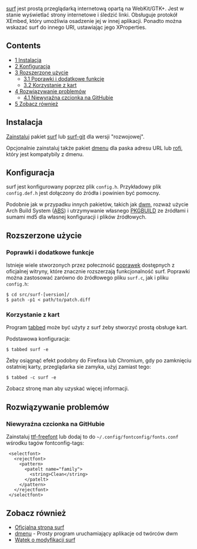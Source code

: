 [surf](http://surf.suckless.org/) jest prostą przeglądarką internetową opartą na WebKit/GTK+. Jest w stanie wyświetlać strony internetowe i śledzić linki. Obsługuje protokół XEmbed, który umożliwia osadzenie jej w innej aplikacji. Ponadto można wskazać surf do innego URI, ustawiając jego XProperties.

## Contents

*   [1 Instalacja](#Instalacja)
*   [2 Konfiguracja](#Konfiguracja)
*   [3 Rozszerzone użycie](#Rozszerzone_u.C5.BCycie)
    *   [3.1 Poprawki i dodatkowe funkcje](#Poprawki_i_dodatkowe_funkcje)
    *   [3.2 Korzystanie z kart](#Korzystanie_z_kart)
*   [4 Rozwiązywanie problemów](#Rozwi.C4.85zywanie_problem.C3.B3w)
    *   [4.1 Niewyraźna czcionka na GitHubie](#Niewyra.C5.BAna_czcionka_na_GitHubie)
*   [5 Zobacz również](#Zobacz_r.C3.B3wnie.C5.BC)

## Instalacja

[Zainstaluj](/index.php/Zainstaluj "Zainstaluj") pakiet [surf](https://www.archlinux.org/packages/?name=surf) lub [surf-git](https://aur.archlinux.org/packages/surf-git/) dla wersji "rozwojowej".

Opcjonalnie zainstaluj także pakiet [dmenu](https://www.archlinux.org/packages/?name=dmenu) dla paska adresu URL lub [rofi](https://www.archlinux.org/packages/?name=rofi), który jest kompatybily z dmenu.

## Konfiguracja

surf jest konfigurowany poprzez plik `config.h`. Przykładowy plik `config.def.h` jest dołączony do źródła i powinien być pomocny.

Podobnie jak w przypadku innych pakietów, takich jak [dwm](/index.php/Dwm "Dwm"), rozważ użycie Arch Build System ([ABS](/index.php/ABS "ABS")) i utrzymywanie własnego [PKGBUILD](/index.php/PKGBUILD "PKGBUILD") ze źródłami i sumami md5 dla własnej konfiguracji i plików źródłowych.

## Rozszerzone użycie

### Poprawki i dodatkowe funkcje

Istnieje wiele stworzonych przez połeczność [poprawek](http://surf.suckless.org/patches/) dostępnych z oficjalnej witryny, które znacznie rozszerzają funkcjonalność surf. Poprawki można zastosować zarówno do źródłowego pliku `surf.c`, jak i pliku `config.h`:

```
$ cd src/surf-[version]/
$ patch -p1 < path/to/patch.diff

```

### Korzystanie z kart

Program [tabbed](https://www.archlinux.org/packages/?name=tabbed) może być użyty z surf żeby stworzyć prostą obsługe kart.

Podstawowa konfiguracja:

```
$ tabbed surf -e

```

Żeby osiągnąć efekt podobny do Firefoxa lub Chromium, gdy po zamknięciu ostatniej karty, przeglądarka sie zamyka, użyj zamiast tego:

```
$ tabbed -c surf -e

```

Zobacz stronę man aby uzyskać więcej informacji.

## Rozwiązywanie problemów

### Niewyraźna czcionka na GitHubie

Zainstaluj [ttf-freefont](https://www.archlinux.org/packages/?name=ttf-freefont) lub dodaj to do `~/.config/fontconfig/fonts.conf` wśrodku tagów fontconfig-tags:

```
 <selectfont>
   <rejectfont>
     <pattern>
       <patelt name="family">
         <string>Clean</string>
       </patelt>
     </pattern>
   </rejectfont>
 </selectfont>

```

## Zobacz również

*   [Oficjalna strona surf](http://surf.suckless.org/)
*   [dmenu](/index.php/Dmenu "Dmenu") - Prosty program uruchamiający aplikacje od twórców dwm
*   [Wątek o modyfikacji surf](https://bbs.archlinux.org/viewtopic.php?id=167804/)